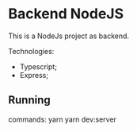 # Backend NodeJS

This is a NodeJs project as backend.

Technologies:
- Typescript;
- Express;

## Running

commands:
yarn
yarn dev:server
